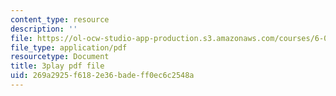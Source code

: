 ```yaml
---
content_type: resource
description: ''
file: https://ol-ocw-studio-app-production.s3.amazonaws.com/courses/6-042j-mathematics-for-computer-science-spring-2015/269a2925f6182e36badeff0ec6c2548a_iZX8WEGZTVw.pdf
file_type: application/pdf
resourcetype: Document
title: 3play pdf file
uid: 269a2925-f618-2e36-bade-ff0ec6c2548a
---
```

